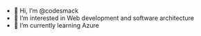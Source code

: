 - 👋 Hi, I’m @codesmack
- 👀 I’m interested in Web development and software architecture
- 🌱 I’m currently learning Azure


<!---
codesmack/codesmack is a ✨ special ✨ repository because its `README.md` (this file) appears on your GitHub profile.
You can click the Preview link to take a look at your changes.
--->
